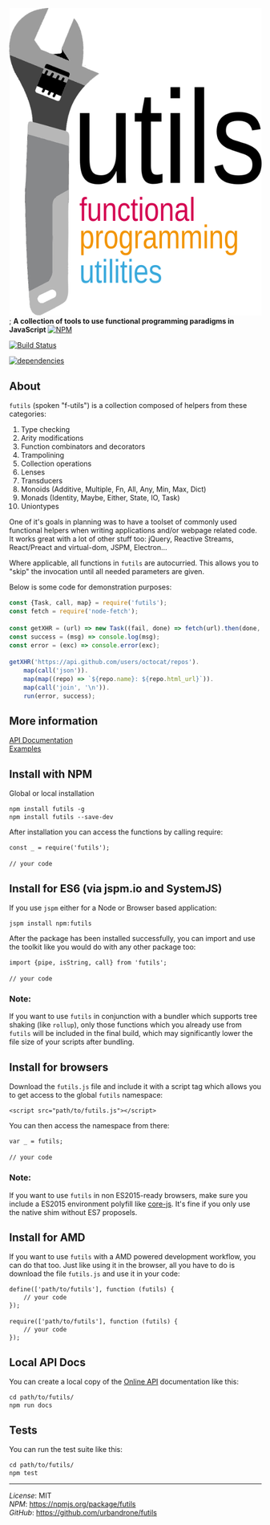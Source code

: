 ![futils Logo](/logo.png?raw=true, 'futils Logo');
**A collection of tools to use functional programming paradigms in JavaScript** 
[![NPM](https://nodei.co/npm/futils.png)](https://nodei.co/npm/futils/)

[![Build Status](https://travis-ci.org/urbandrone/futils.svg?branch=master)](https://travis-ci.org/urbandrone/futils)

[![dependencies](https://david-dm.org/urbandrone/futils.svg)](https://david-dm.org/urbandrone/futils)

## About
`futils` (spoken "f-utils") is a collection composed of helpers from these categories:

1. Type checking
2. Arity modifications
3. Function combinators and decorators
4. Trampolining
5. Collection operations
6. Lenses
7. Transducers
8. Monoids (Additive, Multiple, Fn, All, Any, Min, Max, Dict)
9. Monads (Identity, Maybe, Either, State, IO, Task)
10. Uniontypes

One of it's goals in planning was to have a toolset of commonly used functional helpers when writing applications and/or webpage related code. It works great with a lot of other stuff too: jQuery, Reactive Streams, React/Preact and virtual-dom, JSPM, Electron...

Where applicable, all functions in `futils` are autocurried. This allows you to "skip" the invocation until all needed parameters are given.

Below is some code for demonstration purposes:
```javascript
const {Task, call, map} = require('futils');
const fetch = require('node-fetch');

const getXHR = (url) => new Task((fail, done) => fetch(url).then(done, fail));
const success = (msg) => console.log(msg);
const error = (exc) => console.error(exc);

getXHR('https://api.github.com/users/octocat/repos').
    map(call('json')).
    map(map((repo) => `${repo.name}: ${repo.html_url}`)).
    map(call('join', '\n')).
    run(error, success);
```

## More information
[API Documentation](http://www.der-davi.de/futils/docs/index.html)  
[Examples](./examples/readme.md)  

## Install with NPM
Global or local installation
```
npm install futils -g
npm install futils --save-dev
```

After installation you can access the functions by calling require:
```
const _ = require('futils');

// your code
```

## Install for ES6 (via jspm.io and SystemJS)
If you use `jspm` either for a Node or Browser based application:
```
jspm install npm:futils
```

After the package has been installed successfully, you can import and use the toolkit like you would do with any other package too:
```
import {pipe, isString, call} from 'futils';

// your code
```

### Note:
If you want to use `futils` in conjunction with a bundler which supports tree shaking (like `rollup`), only those functions which you already use from `futils` will be included in the final build, which may significantly lower the file size of your scripts after bundling.

## Install for browsers
Download the `futils.js` file and include it with a script tag which allows you to get access to the global `futils` namespace:
```
<script src="path/to/futils.js"></script>
```

You can then access the namespace from there:
```
var _ = futils;

// your code
```

### Note:
If you want to use `futils` in non ES2015-ready browsers, make sure you include a ES2015 environment polyfill like [core-js](https://github.com/zloirock/core-js). It's fine if you only use the native shim without ES7 proposels.

## Install for AMD
If you want to use `futils` with a AMD powered development workflow, you can do that too. Just like using it in the browser, all you have to do is download the file `futils.js` and use it in your code:
```
define(['path/to/futils'], function (futils) {
    // your code
});

require(['path/to/futils'], function (futils) {
    // your code
});
```

## Local API Docs
You can create a local copy of the [Online API](http://www.der-davi.de/futils/docs/index.html) documentation like this:
```
cd path/to/futils/
npm run docs
```

## Tests
You can run the test suite like this:
```
cd path/to/futils/
npm test
```

---
*License*: MIT  
*NPM*: https://npmjs.org/package/futils  
*GitHub*: https://github.com/urbandrone/futils